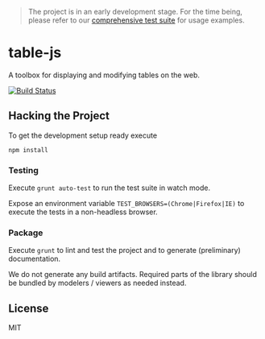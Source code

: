 > The project is in an early development stage.
> For the time being, please refer to our [comprehensive test suite](https://github.com/dmn-io/table-js/tree/master/test/spec) for usage examples.


# table-js

A toolbox for displaying and modifying tables on the web.

[![Build Status](https://travis-ci.org/dmn-io/table-js.svg?branch=master)](https://travis-ci.org/dmn-io/table-js)

## Hacking the Project

To get the development setup ready execute

```
npm install
```


### Testing

Execute `grunt auto-test` to run the test suite in watch mode.

Expose an environment variable `TEST_BROWSERS=(Chrome|Firefox|IE)` to execute the tests in a non-headless browser.


### Package

Execute `grunt` to lint and test the project and to generate (preliminary) documentation.

We do not generate any build artifacts. Required parts of the library should be bundled by modelers / viewers as needed instead.


## License

MIT
